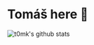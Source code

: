 # Tomáš here 👋

![t0mk's github stats](https://github-readme-stats.vercel.app/api?username=t0mk)

<!--
**t0mk/t0mk** is a ✨ _special_ ✨ repository because its `README.md` (this file) appears on your GitHub profile.

